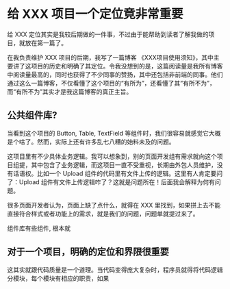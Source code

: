# 给 XXX 项目一个定位竟非常重要

给 XXX 定位其实是我较后期做的一件事，不过由于能帮助到读者了解我做的项目，就放在第一篇了。

在我负责维护 XXX 项目的后期，我写了一篇博客 《XXX项目使用须知》，其中主要讲了这项目的历史和明确了其定位。令我没想到的是，这篇阅读量是我所有博客中阅读量最高的，同时也获得了不少同事的赞扬，其中还包括非前端的同事。他们通过这么一篇博客，不仅看懂了这个项目的“有所为”，还看懂了其“有所不为”，而“有所不为”其实才是我这篇博客的真正主旨。

## 公共组件库?

当看到这个项目的 Button, Table, TextField 等组件时，我们很容易就感觉它大概是个啥了。然而，实际上还有许多乱七八糟的始料未及的问题。

这项目里有不少具体业务逻辑。我可以想象到，别的页面开发组有需求就向这个项目组提，其中包含了业务逻辑，而这项目一直不受重视，长期由外包人员维护，没有话语权。比如一个 Upload 组件的代码里有文件上传的逻辑。这里有人肯定要问了：Upload 组件有文件上传逻辑咋了？这就是问题所在！后面我会解释为何有问题。

很多页面开发者认为，页面上缺了点什么，就得在 XXX 里找到，如果拼上去不能直接符合样式或者功能上的需求，就是我们的问题，问题单就提过来了。

组件库有些组件, 根本就



## 对于一个项目，明确的定位和界限很重要

这其实就跟代码质量是一个道理。当代码变得庞大复杂时，程序员就得将代码逻辑分模块，每个模块有相应的职责，如果